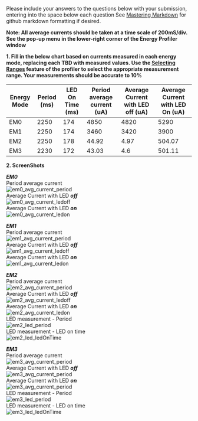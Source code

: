 Please include your answers to the questions below with your submission, entering into the space below each question
See [Mastering Markdown](https://guides.github.com/features/mastering-markdown/) for github markdown formatting if desired.

**Note: All average currents should be taken at a time scale of 200mS/div. See the pop-up menu in the lower-right corner of the Energy Profiler window**

**1. Fill in the below chart based on currents measured in each energy mode, replacing each TBD with measured values.  Use the [Selecting Ranges](https://www.silabs.com/documents/public/user-guides/ug343-multinode-energy-profiler.pdf) feature of the profiler to select the appropriate measurement range.  Your measurements should be accurate to 10%**

Energy Mode | Period (ms) | LED On Time (ms) |Period average current (uA) | Average Current with LED off (uA) | Average Current with LED On (uA)
------------| ------------|------------------|----------------------------|-----------------------------------|---------------------------------
EM0         |    2250      |       174        |          4850               |           4820                     |         5290
EM1         |    2250      |       174        |          3460               |           3420                     |         3900
EM2         |    2250      |       178        |          44.92               |           4.97                     |         504.07
EM3         |    2230      |       172        |          43.03               |           4.6                     |         501.11



**2. ScreenShots**  

***EM0***  
Period average current    
![em0_avg_current_period][em0_avg_current_period]  
Average Current with LED ***off***  
![em0_avg_current_ledoff][em0_avg_current_ledoff]  
Average Current with LED ***on***  
![em0_avg_current_ledon][em0_avg_current_ledon]  

***EM1***  
Period average current    
![em1_avg_current_period][em1_avg_current_period]  
Average Current with LED ***off***  
![em1_avg_current_ledoff][em1_avg_current_ledoff]  
Average Current with LED ***on***  
![em1_avg_current_ledon][em1_avg_current_ledon]  

***EM2***  
Period average current  
![em2_avg_current_period][em2_avg_current_period]  
Average Current with LED ***off***  
![em2_avg_current_ledoff][em2_avg_current_ledoff]  
Average Current with LED ***on***  
![em2_avg_current_ledon][em2_avg_current_ledon]   
LED measurement - Period   
![em2_led_period][em2_led_period]  
LED measurement - LED on time   
![em2_led_ledOnTime][em2_led_ledOnTime]  

***EM3***  
Period average current    
![em3_avg_current_period][em3_avg_current_period]  
Average Current with LED ***off***  
![em3_avg_current_period][em3_avg_current_ledoff]   
Average Current with LED ***on***  
![em3_avg_current_period][em3_avg_current_ledon]   
LED measurement - Period   
![em3_led_period][em3_led_period]  
LED measurement - LED on time   
![em3_led_ledOnTime][em3_led_ledOnTime]  

[em0_avg_current_period]: https://github.com/CU-ECEN-5823/ecen5823-assignment2-AnanthD21/blob/main/screenshots/EM0_period_average_current.png "em0_avg_current_period"
[em0_avg_current_ledoff]: https://github.com/CU-ECEN-5823/ecen5823-assignment2-AnanthD21/blob/main/screenshots/EM0_average_current_Led0_off.png "em0_avg_current_ledoff"
[em0_avg_current_ledon]: https://github.com/CU-ECEN-5823/ecen5823-assignment2-AnanthD21/blob/main/screenshots/EM0_average_current_Led0_on.png "em0_avg_current_ledon"

[em1_avg_current_period]: https://github.com/CU-ECEN-5823/ecen5823-assignment2-AnanthD21/blob/main/screenshots/EM1_period_average_current.png "em1_avg_current_period"
[em1_avg_current_ledoff]: https://github.com/CU-ECEN-5823/ecen5823-assignment2-AnanthD21/blob/main/screenshots/EM1_average_current_Led1_off.png "em1_avg_current_ledoff"
[em1_avg_current_ledon]: https://github.com/CU-ECEN-5823/ecen5823-assignment2-AnanthD21/blob/main/screenshots/EM1_average_current_Led1_on.png "em1_avg_current_ledon"

[em2_avg_current_period]: https://github.com/CU-ECEN-5823/ecen5823-assignment2-AnanthD21/blob/main/screenshots/EM2_period_average_current.png "em2_avg_current_period"
[em2_avg_current_ledoff]: https://github.com/CU-ECEN-5823/ecen5823-assignment2-AnanthD21/blob/main/screenshots/EM2_average_current_led_off.png "em2_avg_current_ledoff"
[em2_avg_current_ledon]: https://github.com/CU-ECEN-5823/ecen5823-assignment2-AnanthD21/blob/main/screenshots/EM2_average_current_led_on.png "em2_avg_current_ledon"
[em2_led_period]: https://github.com/CU-ECEN-5823/ecen5823-assignment2-AnanthD21/blob/main/screenshots/EM2_led_period.png "em2_led_period"
[em2_led_ledOnTime]: https://github.com/CU-ECEN-5823/ecen5823-assignment2-AnanthD21/blob/main/screenshots/EM2_led_on_time.png "em2_led_ledOnTime"

[em3_avg_current_period]: https://github.com/CU-ECEN-5823/ecen5823-assignment2-AnanthD21/blob/main/screenshots/EM3_period_average_current.png "em3_avg_current_period"
[em3_avg_current_ledoff]: https://github.com/CU-ECEN-5823/ecen5823-assignment2-AnanthD21/blob/main/screenshots/EM3_average_current_Led_off.png "em3_avg_current_ledoff"
[em3_avg_current_ledon]: https://github.com/CU-ECEN-5823/ecen5823-assignment2-AnanthD21/blob/main/screenshots/EM3_average_current_Led_on.png "em3_avg_current_ledon"
[em3_led_period]: https://github.com/CU-ECEN-5823/ecen5823-assignment2-AnanthD21/blob/main/screenshots/EM3_led_period.png "em3_led_period"
[em3_led_ledOnTime]: https://github.com/CU-ECEN-5823/ecen5823-assignment2-AnanthD21/blob/main/screenshots/EM3_led_on_time.png "em3_led_ledOnTime" 
